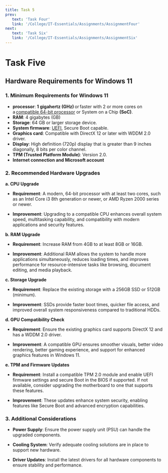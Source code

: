 ```yaml
---
title: Task 5
prev:
   text: 'Task Four'
   link: '/College/IT-Essentials/Assignments/AssignmentFour'
next:
   text: 'Task Six'
   link: '/College/IT-Essentials/Assignments/AssignmentSix'
---
```


# Task Five

## Hardware Requirements for Windows 11

### 1. Minimum Requirements for Windows 11

- **processor**: **1 gigahertz (GHz)** or faster with 2 or more cores on a [compatible 64-bit processor](http://aka.ms/CPUlist) or System on a Chip **(SoC)**.
- **RAM**: 4 gigabytes (GB)
- **Storage**: 64 GB or larger storage device.
- **System firmware**: [UEFI](https://www.freecodecamp.org/news/uefi-vs-bios/#heading-uefi), Secure Boot capable.
- **Graphics card**: Compatible with DirectX 12 or later with WDDM 2.0 driver.
- **Display**: High definition (720p) display that is greater than 9 inches diagonally, 8 bits per color channel.
- **TPM (Trusted Platform Module)**: Version 2.0.
- **Internet connection and Microsoft account**

### 2. Recommended Hardware Upgrades

**a. CPU Upgrade**

- **Requirement**: A modern, 64-bit processor with at least two cores, such as an Intel Core i3 8th generation or newer, or AMD Ryzen 2000 series or newer.
    
- **Improvement**: Upgrading to a compatible CPU enhances overall system speed, multitasking capability, and compatibility with modern applications and security features.
    

**b. RAM Upgrade**

- **Requirement**: Increase RAM from 4GB to at least 8GB or 16GB.
    
- **Improvement**: Additional RAM allows the system to handle more applications simultaneously, reduces loading times, and improves performance for resource-intensive tasks like browsing, document editing, and media playback.
    

**c. Storage Upgrade**

- **Requirement**: Replace the existing storage with a 256GB SSD or 512GB (minimum).
    
- **Improvement**: SSDs provide faster boot times, quicker file access, and improved overall system responsiveness compared to traditional HDDs.
    

**d. GPU Compatibility Check**

- **Requirement**: Ensure the existing graphics card supports DirectX 12 and has a WDDM 2.0 driver.
    
- **Improvement**: A compatible GPU ensures smoother visuals, better video rendering, better gaming experience, and support for enhanced graphics features in Windows 11.
    

**e. TPM and Firmware Updates**

- **Requirement**: Install a compatible TPM 2.0 module and enable UEFI firmware settings and secure Boot in the BIOS if supported. If not available, consider upgrading the motherboard to one that supports these features.
    
- **Improvement**: These updates enhance system security, enabling features like Secure Boot and advanced encryption capabilities.

### 3. Additional Considerations

- **Power Supply**: Ensure the power supply unit (PSU) can handle the upgraded components.
    
- **Cooling System**: Verify adequate cooling solutions are in place to support new hardware.
    
- **Driver Updates**: Install the latest drivers for all hardware components to ensure stability and performance.